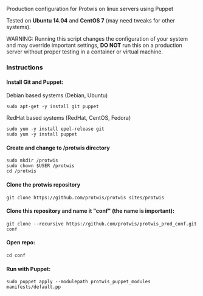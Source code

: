 Production configuration for Protwis on linux servers using Puppet

Tested on **Ubuntu 14.04** and **CentOS 7** (may need tweaks for other systems).

WARNING: Running this script changes the configuration of your system and may override important settings, **DO NOT**
run this on a production server without proper testing in a container or virtual machine.

### Instructions

#### Install Git and Puppet:

Debian based systems (Debian, Ubuntu)

    sudo apt-get -y install git puppet

RedHat based systems (RedHat, CentOS, Fedora)

    sudo yum -y install epel-release git
    sudo yum -y install puppet

#### Create and change to /protwis directory

    sudo mkdir /protwis
    sudo chown $USER /protwis
    cd /protwis

#### Clone the protwis repository

    git clone https://github.com/protwis/protwis sites/protwis

#### Clone this repository and name it "conf" (the name is important):

    git clone --recursive https://github.com/protwis/protwis_prod_conf.git conf

#### Open repo:

    cd conf

#### Run with Puppet:

    sudo puppet apply --modulepath protwis_puppet_modules manifests/default.pp
